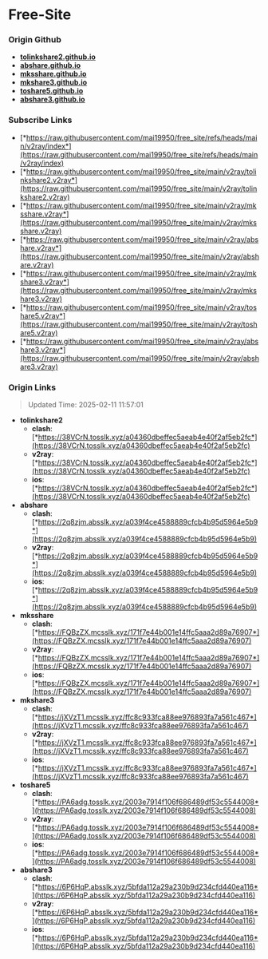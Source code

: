 # Free-Site

### Origin Github

- [**tolinkshare2.github.io**](https://github.com/tolinkshare2/tolinkshare2.github.io)
- [**abshare.github.io**](https://github.com/abshare/abshare.github.io)
- [**mksshare.github.io**](https://github.com/mksshare/mksshare.github.io)
- [**mkshare3.github.io**](https://github.com/mkshare3/mkshare3.github.io)
- [**toshare5.github.io**](https://github.com/toshare5/toshare5.github.io)
- [**abshare3.github.io**](https://github.com/abshare3/abshare3.github.io)

### Subscribe Links

- [*https://raw.githubusercontent.com/mai19950/free_site/refs/heads/main/v2ray/index*](https://raw.githubusercontent.com/mai19950/free_site/refs/heads/main/v2ray/index)
- [*https://raw.githubusercontent.com/mai19950/free_site/main/v2ray/tolinkshare2.v2ray*](https://raw.githubusercontent.com/mai19950/free_site/main/v2ray/tolinkshare2.v2ray)
- [*https://raw.githubusercontent.com/mai19950/free_site/main/v2ray/mksshare.v2ray*](https://raw.githubusercontent.com/mai19950/free_site/main/v2ray/mksshare.v2ray)
- [*https://raw.githubusercontent.com/mai19950/free_site/main/v2ray/abshare.v2ray*](https://raw.githubusercontent.com/mai19950/free_site/main/v2ray/abshare.v2ray)
- [*https://raw.githubusercontent.com/mai19950/free_site/main/v2ray/mkshare3.v2ray*](https://raw.githubusercontent.com/mai19950/free_site/main/v2ray/mkshare3.v2ray)
- [*https://raw.githubusercontent.com/mai19950/free_site/main/v2ray/toshare5.v2ray*](https://raw.githubusercontent.com/mai19950/free_site/main/v2ray/toshare5.v2ray)
- [*https://raw.githubusercontent.com/mai19950/free_site/main/v2ray/abshare3.v2ray*](https://raw.githubusercontent.com/mai19950/free_site/main/v2ray/abshare3.v2ray)

### Origin Links

> Updated Time: 2025-02-11 11:57:01

- **tolinkshare2**
  - **clash**: [*https://38VCrN.tosslk.xyz/a04360dbeffec5aeab4e40f2af5eb2fc*](https://38VCrN.tosslk.xyz/a04360dbeffec5aeab4e40f2af5eb2fc)
  - **v2ray**: [*https://38VCrN.tosslk.xyz/a04360dbeffec5aeab4e40f2af5eb2fc*](https://38VCrN.tosslk.xyz/a04360dbeffec5aeab4e40f2af5eb2fc)
  - **ios**: [*https://38VCrN.tosslk.xyz/a04360dbeffec5aeab4e40f2af5eb2fc*](https://38VCrN.tosslk.xyz/a04360dbeffec5aeab4e40f2af5eb2fc)
- **abshare**
  - **clash**: [*https://2q8zjm.absslk.xyz/a039f4ce4588889cfcb4b95d5964e5b9*](https://2q8zjm.absslk.xyz/a039f4ce4588889cfcb4b95d5964e5b9)
  - **v2ray**: [*https://2q8zjm.absslk.xyz/a039f4ce4588889cfcb4b95d5964e5b9*](https://2q8zjm.absslk.xyz/a039f4ce4588889cfcb4b95d5964e5b9)
  - **ios**: [*https://2q8zjm.absslk.xyz/a039f4ce4588889cfcb4b95d5964e5b9*](https://2q8zjm.absslk.xyz/a039f4ce4588889cfcb4b95d5964e5b9)
- **mksshare**
  - **clash**: [*https://FQBzZX.mcsslk.xyz/171f7e44b001e14ffc5aaa2d89a76907*](https://FQBzZX.mcsslk.xyz/171f7e44b001e14ffc5aaa2d89a76907)
  - **v2ray**: [*https://FQBzZX.mcsslk.xyz/171f7e44b001e14ffc5aaa2d89a76907*](https://FQBzZX.mcsslk.xyz/171f7e44b001e14ffc5aaa2d89a76907)
  - **ios**: [*https://FQBzZX.mcsslk.xyz/171f7e44b001e14ffc5aaa2d89a76907*](https://FQBzZX.mcsslk.xyz/171f7e44b001e14ffc5aaa2d89a76907)
- **mkshare3**
  - **clash**: [*https://jXVzT1.mcsslk.xyz/ffc8c933fca88ee976893fa7a561c467*](https://jXVzT1.mcsslk.xyz/ffc8c933fca88ee976893fa7a561c467)
  - **v2ray**: [*https://jXVzT1.mcsslk.xyz/ffc8c933fca88ee976893fa7a561c467*](https://jXVzT1.mcsslk.xyz/ffc8c933fca88ee976893fa7a561c467)
  - **ios**: [*https://jXVzT1.mcsslk.xyz/ffc8c933fca88ee976893fa7a561c467*](https://jXVzT1.mcsslk.xyz/ffc8c933fca88ee976893fa7a561c467)
- **toshare5**
  - **clash**: [*https://PA6adg.tosslk.xyz/2003e7914f106f686489df53c5544008*](https://PA6adg.tosslk.xyz/2003e7914f106f686489df53c5544008)
  - **v2ray**: [*https://PA6adg.tosslk.xyz/2003e7914f106f686489df53c5544008*](https://PA6adg.tosslk.xyz/2003e7914f106f686489df53c5544008)
  - **ios**: [*https://PA6adg.tosslk.xyz/2003e7914f106f686489df53c5544008*](https://PA6adg.tosslk.xyz/2003e7914f106f686489df53c5544008)
- **abshare3**
  - **clash**: [*https://6P6HqP.absslk.xyz/5bfda112a29a230b9d234cfd440ea116*](https://6P6HqP.absslk.xyz/5bfda112a29a230b9d234cfd440ea116)
  - **v2ray**: [*https://6P6HqP.absslk.xyz/5bfda112a29a230b9d234cfd440ea116*](https://6P6HqP.absslk.xyz/5bfda112a29a230b9d234cfd440ea116)
  - **ios**: [*https://6P6HqP.absslk.xyz/5bfda112a29a230b9d234cfd440ea116*](https://6P6HqP.absslk.xyz/5bfda112a29a230b9d234cfd440ea116)
